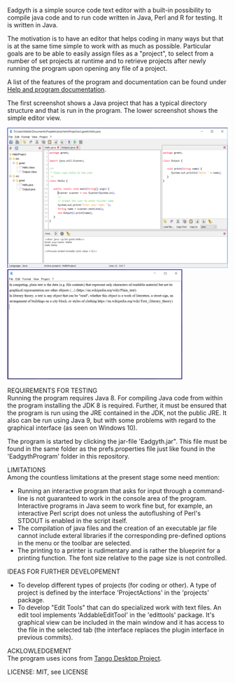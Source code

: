 <p>Eadgyth is a simple source code text editor with a built-in possibility to compile java
code and to run code written in Java, Perl and R for testing. It is written in Java.
<p>
The motivation is to have an editor that helps coding in many ways but that is at the same time
simple to work with as much as possible. Particular goals are to be able to easily assign files
as a "project", to select from a number of set projects at runtime and to retrieve projects
after newly running the program upon opening any file of a project.
<p>
A list of the features of the program and documentation can be found under
<a href="https://eadgyth.github.io/Programming-Editor/">Help and program documentation</a>.
<p>
The first screenshot shows a Java project that has a typical directory structure and that is
run in the program. The lower screenshot shows the simple editor view.
<p>
<img src="docs/images/Windows10SystemLAF.png" width="600"/>
<img src="docs/images/SimpleEditorView.png" width="400"/>
<br>
<p>
REQUIREMENTS FOR TESTING<br>
Running the program requires Java 8. For compiling Java code from within the program installing
the JDK 8 is required. Further, it must be ensured that the program is run using the JRE contained
in the JDK, not the public JRE. It also can be run using Java 9, but with some problems with regard
to the graphical interface (as seen on Windows 10).
<p>
The program is started by clicking the jar-file 'Eadgyth.jar". This file must be found in the
same folder as the prefs.properties file just like found in the 'EadgythProgram' folder in this
repository.
<p>
LIMITATIONS<br>
Among the countless limitations at the present stage some need mention:
<ul>
<li>Running an interactive program that asks for input through a command-line is not guaranteed
    to work in the console area of the program. Interactive programs in Java seem to work fine but,
    for example, an interactive Perl script does not unless the autoflushing of Perl's STDOUT is
    enabled in the script itself.</li>
<li>The compilation of java files and the creation of an executable jar file cannot include
    exteral libraries if the corresponding pre-defined options in the menu or the toolbar are
    selected.</li>
<li>The printing to a printer is rudimentary and is rather the blueprint for a printing function.
    The font size relative to the page size is not controlled.</li>
</ul>
<p>
IDEAS FOR FURTHER DEVELOPEMENT<br>
<ul>
<li>To develop different types of projects (for coding or other). A type of project is defined by
   the interface 'ProjectActions' in the 'projects' package.</li>
<li>To develop "Edit Tools" that can do specialized work with text files. An edit tool implements
   'AddableEditTool' in the 'edittools' package. It's graphical view can be included in the main 
   window and it has access to the file in the selected tab (the interface replaces the plugin
   interface in previous commits).</li>
</ul>
<p>
ACKLOWLEDGEMENT<br>
The program uses icons from
<a href="https://github.com/Distrotech/tango-icon-theme">Tango Desktop Project</a>.
<p>
LICENSE: MIT, see LICENSE<br>
